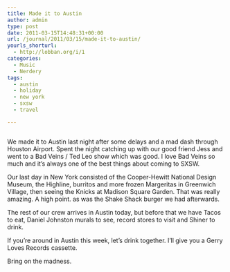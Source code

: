 ```yaml
---
title: Made it to Austin
author: admin
type: post
date: 2011-03-15T14:48:31+00:00
url: /journal/2011/03/15/made-it-to-austin/
yourls_shorturl:
  - http://lobban.org/i/1
categories:
  - Music
  - Nerdery
tags:
  - austin
  - holiday
  - new york
  - sxsw
  - travel

---
```

[<img src="http://lobban.org/wp-content/uploads/2011/03/20110315-024746.jpg" alt="" class="alignnone size-full" />][1]

We made it to Austin last night after some delays and a mad dash through Houston Airport. Spent the night catching up with our good friend Jess and went to a Bad Veins / Ted Leo show which was good. I love Bad Veins so much and it&#8217;s always one of the best things about coming to SXSW. 

Our last day in New York consisted of the Cooper-Hewitt National Design Museum, the Highline, burritos and more frozen Margeritas in Greenwich Village, then seeing the Knicks at Madison Square Garden. That was really amazing. A high point. as was the Shake Shack burger we had afterwards.

The rest of our crew arrives in Austin today, but before that we have Tacos to eat, Daniel Johnston murals to see, record stores to visit and Shiner to drink. 

If you&#8217;re around in Austin this week, let&#8217;s drink together. I&#8217;ll give you a Gerry Loves Records cassette. 

Bring on the madness.

 [1]: http://lobban.org/wp-content/uploads/2011/03/20110315-024746.jpg